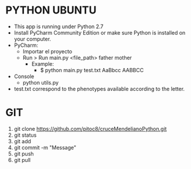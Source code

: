 PYTHON UBUNTU
=============

- This app is running under Python 2.7
- Install PyCharm Community Edition or make sure Python is installed on your computer.
- PyCharm:
    - Importar el proyecto
    - Run > Run main.py <file_path> father mother
        - Example:
            - $ python main.py test.txt AaBbcc AABBCC
- Console
    - python utils.py
- test.txt correspond to the phenotypes available according to the letter.

GIT
===
1. git clone https://github.com/pitoc8/cruceMendelianoPython.git
2. git status
3. git add <file>
4. git commit -m "Message"
5. git push
6. git pull
